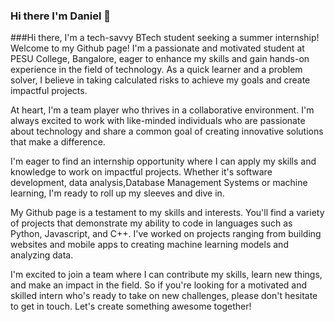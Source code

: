 ### Hi there I'm Daniel  👋

<!--
**danielchristopher513/danielchristopher513** is a ✨ _special_ ✨ repository because its `README.md` (this file) appears on your GitHub profile.

Here are some ideas to get you started:

- 🔭 I’m currently working on ...
- 🌱 I’m currently learning ...
- 👯 I’m looking to collaborate on ...
- 🤔 I’m looking for help with ...
- 💬 Ask me about ...
- 📫 How to reach me: ...
- 😄 Pronouns: ...
- ⚡ Fun fact: ...
-->
###Hi there, I'm a tech-savvy BTech student seeking a summer internship!
Welcome to my Github page! I'm a passionate and motivated student at PESU College, Bangalore, eager to enhance my skills and gain hands-on experience in the field of technology. As a quick learner and a problem solver, I believe in taking calculated risks to achieve my goals and create impactful projects.

At heart, I'm a team player who thrives in a collaborative environment. I'm always excited to work with like-minded individuals who are passionate about technology and share a common goal of creating innovative solutions that make a difference.

I'm eager to find an internship opportunity where I can apply my skills and knowledge to work on impactful projects. Whether it's software development, data analysis,Database Management Systems or machine learning, I'm ready to roll up my sleeves and dive in.

My Github page is a testament to my skills and interests. You'll find a variety of projects that demonstrate my ability to code in languages such as Python, Javascript, and C++. I've worked on projects ranging from building websites and mobile apps to creating machine learning models and analyzing data.

I'm excited to join a team where I can contribute my skills, learn new things, and make an impact in the field. So if you're looking for a motivated and skilled intern who's ready to take on new challenges, please don't hesitate to get in touch. Let's create something awesome together!
